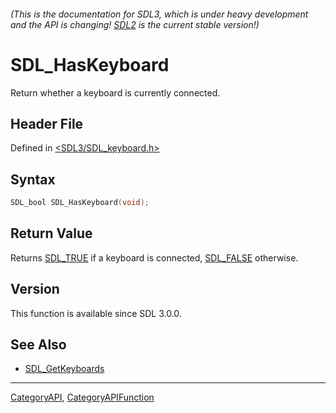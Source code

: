 ###### (This is the documentation for SDL3, which is under heavy development and the API is changing! [SDL2](https://wiki.libsdl.org/SDL2/) is the current stable version!)
# SDL_HasKeyboard

Return whether a keyboard is currently connected.

## Header File

Defined in [<SDL3/SDL_keyboard.h>](https://github.com/libsdl-org/SDL/blob/main/include/SDL3/SDL_keyboard.h)

## Syntax

```c
SDL_bool SDL_HasKeyboard(void);

```

## Return Value

Returns [SDL_TRUE](SDL_TRUE) if a keyboard is connected,
[SDL_FALSE](SDL_FALSE) otherwise.

## Version

This function is available since SDL 3.0.0.

## See Also

* [SDL_GetKeyboards](SDL_GetKeyboards)

----
[CategoryAPI](CategoryAPI), [CategoryAPIFunction](CategoryAPIFunction)

